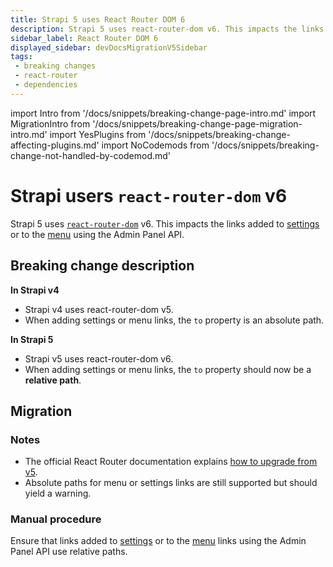 ```yaml
---
title: Strapi 5 uses React Router DOM 6
description: Strapi 5 uses react-router-dom v6. This impacts the links added to Global Settings or to the Menu using the Admin Panel API.
sidebar_label: React Router DOM 6
displayed_sidebar: devDocsMigrationV5Sidebar
tags:
 - breaking changes
 - react-router
 - dependencies
---
```


import Intro from '/docs/snippets/breaking-change-page-intro.md'
import MigrationIntro from '/docs/snippets/breaking-change-page-migration-intro.md'
import YesPlugins from '/docs/snippets/breaking-change-affecting-plugins.md'
import NoCodemods from '/docs/snippets/breaking-change-not-handled-by-codemod.md'

# Strapi users `react-router-dom` v6

Strapi 5 uses [`react-router-dom`](https://www.npmjs.com/package/react-router-dom) v6. This impacts the links added to [settings](/dev-docs/plugins/admin-panel-api#settings-api) or to the [menu](/dev-docs/plugins/admin-panel-api#menu-api) using the Admin Panel API.

 <Intro />

<YesPlugins />
<NoCodemods />

## Breaking change description

<SideBySideContainer>

<SideBySideColumn>

**In Strapi v4**

- Strapi v4 uses react-router-dom v5.
- When adding settings or menu links, the `to` property is an absolute path.

</SideBySideColumn>

<SideBySideColumn>

**In Strapi 5**

- Strapi v5 uses react-router-dom v6.
- When adding settings or menu links, the `to` property should now be a **relative path**.

</SideBySideColumn>

</SideBySideContainer>

## Migration

<MigrationIntro />

### Notes

- The official React Router documentation explains [how to upgrade from v5](https://reactrouter.com/en/main/upgrading/v5).
- Absolute paths for menu or settings links are still supported but should yield a warning.

### Manual procedure

Ensure that links added to [settings](/dev-docs/plugins/admin-panel-api#settings-api) or to the [menu](/dev-docs/plugins/admin-panel-api#menu-api) links using the Admin Panel API use relative paths.
